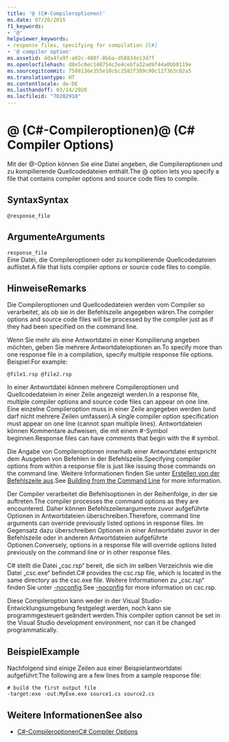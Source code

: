 ```yaml
---
title: '@ (C#-Compileroptionen)'
ms.date: 07/20/2015
f1_keywords:
- '@'
helpviewer_keywords:
- response files, specifying for compilation [C#]
- '@ compiler option'
ms.assetid: dda4fa9f-a02c-400f-8b6a-d58834e13d7f
ms.openlocfilehash: d8e5c0ec148754c3e4cebfa32ad9f44a0bb0119e
ms.sourcegitcommit: 7588136e355e10cbc2582f389c90c127363c02a5
ms.translationtype: HT
ms.contentlocale: de-DE
ms.lasthandoff: 03/14/2020
ms.locfileid: "70202910"
---
```

# <a name="-c-compiler-options"></a><span data-ttu-id="32d2a-102">@ (C#-Compileroptionen)</span><span class="sxs-lookup"><span data-stu-id="32d2a-102">@ (C# Compiler Options)</span></span>
<span data-ttu-id="32d2a-103">Mit der @-Option können Sie eine Datei angeben, die Compileroptionen und zu kompilierende Quellcodedateien enthält.</span><span class="sxs-lookup"><span data-stu-id="32d2a-103">The @ option lets you specify a file that contains compiler options and source code files to compile.</span></span>  
  
## <a name="syntax"></a><span data-ttu-id="32d2a-104">Syntax</span><span class="sxs-lookup"><span data-stu-id="32d2a-104">Syntax</span></span>  
  
```console  
@response_file  
```  
  
## <a name="arguments"></a><span data-ttu-id="32d2a-105">Argumente</span><span class="sxs-lookup"><span data-stu-id="32d2a-105">Arguments</span></span>  
 `response_file`  
 <span data-ttu-id="32d2a-106">Eine Datei, die Compileroptionen oder zu kompilierende Quellcodedateien auflistet.</span><span class="sxs-lookup"><span data-stu-id="32d2a-106">A file that lists compiler options or source code files to compile.</span></span>  
  
## <a name="remarks"></a><span data-ttu-id="32d2a-107">Hinweise</span><span class="sxs-lookup"><span data-stu-id="32d2a-107">Remarks</span></span>  
 <span data-ttu-id="32d2a-108">Die Compileroptionen und Quellcodedateien werden vom Compiler so verarbeitet, als ob sie in der Befehlszeile angegeben wären.</span><span class="sxs-lookup"><span data-stu-id="32d2a-108">The compiler options and source code files will be processed by the compiler just as if they had been specified on the command line.</span></span>  
  
 <span data-ttu-id="32d2a-109">Wenn Sie mehr als eine Antwortdatei in einer Kompilierung angeben möchten, geben Sie mehrere Antwortdateioptionen an.</span><span class="sxs-lookup"><span data-stu-id="32d2a-109">To specify more than one response file in a compilation, specify multiple response file options.</span></span> <span data-ttu-id="32d2a-110">Beispiel:</span><span class="sxs-lookup"><span data-stu-id="32d2a-110">For example:</span></span>  
  
```console  
@file1.rsp @file2.rsp  
```  
  
 <span data-ttu-id="32d2a-111">In einer Antwortdatei können mehrere Compileroptionen und Quellcodedateien in einer Zeile angezeigt werden.</span><span class="sxs-lookup"><span data-stu-id="32d2a-111">In a response file, multiple compiler options and source code files can appear on one line.</span></span> <span data-ttu-id="32d2a-112">Eine einzelne Compileroption muss in einer Zeile angegeben werden (und darf nicht mehrere Zeilen umfassen).</span><span class="sxs-lookup"><span data-stu-id="32d2a-112">A single compiler option specification must appear on one line (cannot span multiple lines).</span></span> <span data-ttu-id="32d2a-113">Antwortdateien können Kommentare aufweisen, die mit einem #-Symbol beginnen.</span><span class="sxs-lookup"><span data-stu-id="32d2a-113">Response files can have comments that begin with the # symbol.</span></span>  
  
 <span data-ttu-id="32d2a-114">Die Angabe von Compileroptionen innerhalb einer Antwortdatei entspricht dem Ausgeben von Befehlen in der Befehlszeile.</span><span class="sxs-lookup"><span data-stu-id="32d2a-114">Specifying compiler options from within a response file is just like issuing those commands on the command line.</span></span> <span data-ttu-id="32d2a-115">Weitere Informationen finden Sie unter [Erstellen von der Befehlszeile aus](./how-to-set-environment-variables-for-the-visual-studio-command-line.md).</span><span class="sxs-lookup"><span data-stu-id="32d2a-115">See [Building from the Command Line](./how-to-set-environment-variables-for-the-visual-studio-command-line.md) for more information.</span></span>  
  
 <span data-ttu-id="32d2a-116">Der Compiler verarbeitet die Befehlsoptionen in der Reihenfolge, in der sie auftreten.</span><span class="sxs-lookup"><span data-stu-id="32d2a-116">The compiler processes the command options as they are encountered.</span></span> <span data-ttu-id="32d2a-117">Daher können Befehlszeilenargumente zuvor aufgeführte Optionen in Antwortdateien überschreiben.</span><span class="sxs-lookup"><span data-stu-id="32d2a-117">Therefore, command line arguments can override previously listed options in response files.</span></span> <span data-ttu-id="32d2a-118">Im Gegensatz dazu überschreiben Optionen in einer Antwortdatei zuvor in der Befehlszeile oder in anderen Antwortdateien aufgeführte Optionen.</span><span class="sxs-lookup"><span data-stu-id="32d2a-118">Conversely, options in a response file will override options listed previously on the command line or in other response files.</span></span>  
  
 <span data-ttu-id="32d2a-119">C# stellt die Datei „csc.rsp“ bereit, die sich im selben Verzeichnis wie die Datei „csc.exe“ befindet.</span><span class="sxs-lookup"><span data-stu-id="32d2a-119">C# provides the csc.rsp file, which is located in the same directory as the csc.exe file.</span></span> <span data-ttu-id="32d2a-120">Weitere Informationen zu „csc.rsp“ finden Sie unter [-noconfig](./noconfig-compiler-option.md).</span><span class="sxs-lookup"><span data-stu-id="32d2a-120">See [-noconfig](./noconfig-compiler-option.md) for more information on csc.rsp.</span></span>  
  
 <span data-ttu-id="32d2a-121">Diese Compileroption kann weder in der Visual Studio-Entwicklungsumgebung festgelegt werden, noch kann sie programmgesteuert geändert werden.</span><span class="sxs-lookup"><span data-stu-id="32d2a-121">This compiler option cannot be set in the Visual Studio development environment, nor can it be changed programmatically.</span></span>  
  
## <a name="example"></a><span data-ttu-id="32d2a-122">Beispiel</span><span class="sxs-lookup"><span data-stu-id="32d2a-122">Example</span></span>  
 <span data-ttu-id="32d2a-123">Nachfolgend sind einige Zeilen aus einer Beispielantwortdatei aufgeführt:</span><span class="sxs-lookup"><span data-stu-id="32d2a-123">The following are a few lines from a sample response file:</span></span>  
  
```console  
# build the first output file  
-target:exe -out:MyExe.exe source1.cs source2.cs  
```  
  
## <a name="see-also"></a><span data-ttu-id="32d2a-124">Weitere Informationen</span><span class="sxs-lookup"><span data-stu-id="32d2a-124">See also</span></span>

- [<span data-ttu-id="32d2a-125">C#-Compileroptionen</span><span class="sxs-lookup"><span data-stu-id="32d2a-125">C# Compiler Options</span></span>](./index.md)
